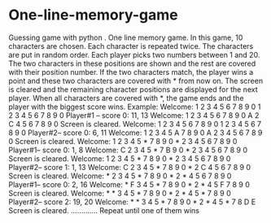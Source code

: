 # One-line-memory-game
Guessing game with python
. One line memory game. In this game, 10 characters are chosen. Each character is repeated 
twice. The characters are put in random order. Each player picks two numbers between 1 and 
20. The two characters in these positions are shown and the rest are covered with their 
position number. If the two characters match, the player wins a point and these two 
characters are covered with * from now on. The screen is cleared and the remaining 
character positions are displayed for the next player. When all characters are covered with *, 
the game ends and the player with the biggest score wins. 
Example:
Welcome: 1 2 3 4 5 6 7 8 9 0 1 2 3 4 5 6 7 8 9 0
Player#1 – score 0: 11, 13
Welcome: 1 2 3 4 5 6 7 8 9 0 A 2 C 4 5 6 7 8 9 0
Screen is cleared.
Welcome: 1 2 3 4 5 6 7 8 9 0 1 2 3 4 5 6 7 8 9 0
Player#2– score 0: 6, 11
Welcome: 1 2 3 4 5 A 7 8 9 0 A 2 3 4 5 6 7 8 9 0
Screen is cleared.
Welcome: 1 2 3 4 5 * 7 8 9 0 * 2 3 4 5 6 7 8 9 0
Player#1– score 0: 1, 8
Welcome: C 2 3 4 5 * 7 B 9 0 * 2 3 4 5 6 7 8 9 0
Screen is cleared.
Welcome: 1 2 3 4 5 * 7 8 9 0 * 2 3 4 5 6 7 8 9 0
Player#2– score 1: 1, 13
Welcome: C 2 3 4 5 * 7 8 9 0 * 2 C 4 5 6 7 8 9 0
Screen is cleared.
Welcome: * 2 3 4 5 * 7 8 9 0 * 2 * 4 5 6 7 8 9 0
Player#1– score 0: 2, 16
Welcome: * F 3 4 5 * 7 8 9 0 * 2 * 4 5 F 7 8 9 0
Screen is cleared.
Welcome: * * 3 4 5 * 7 8 9 0 * 2 * 4 5 * 7 8 9 0
Player#2– score 2: 19, 20
Welcome: * * 3 4 5 * 7 8 9 0 * 2 * 4 5 * 7 8 D E
Screen is cleared.
…………. Repeat until one of them wins
